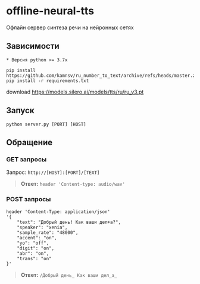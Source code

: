 # offline-neural-tts
 Офлайн сервер синтеза речи на нейронных сетях
 
## Зависимости

	* Версия python >= 3.7x
	
```
pip install https://github.com/kamnsv/ru_number_to_text/archive/refs/heads/master.zip
pip install -r requirements.txt 
```
download https://models.silero.ai/models/tts/ru/ru_v3.pt


## Запуск

```
python server.py [PORT] [HOST]
```

## Обращение

### GET запросы

Запрос: `http://[HOST]:[PORT]/[TEXT]`

> **Ответ:**  `header 'Content-type: audio/wav'`

### POST запросы

```
header 'Content-Type: application/json' 
'{
    "text": "Добрый день! Как ваши дел+а?",
    "speaker": "xenia",
    "sample_rate": "48000", 
    "accent": "on", 
    "yo": "off",
    "digit": "on", 
    "abr": "on", 
    "trans": "on" 
}'
```

> **Ответ:** `/Добрый день_ Как ваши дел_а_`
